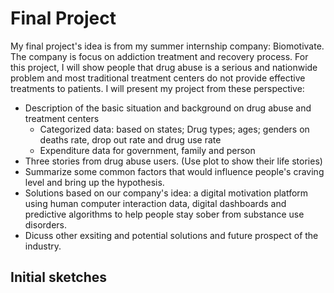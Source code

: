 # Final Project
  My final project's idea is from my summer internship company: Biomotivate. The company is focus on addiction treatment and recovery process.
  For this project, I will show people that drug abuse is a serious and nationwide problem and most traditional treatment centers do not provide effective treatments to patients. I will present my project from these perspective:
  * Description of the basic situation and background on drug abuse and treatment centers
    * Categorized data: based on states; Drug types; ages; genders on deaths rate, drop out rate and drug use rate
    * Expenditure data for government, family and person
  * Three stories from drug abuse users. (Use plot to show their life stories)
  * Summarize some common factors that would influence people's craving level and bring up the hypothesis.
  * Solutions based on our company's idea: a digital motivation platform using human computer interaction data, digital dashboards and predictive algorithms to help people stay sober from substance use disorders.
  * Dicuss other exsiting and potential solutions and future prospect of the industry.   

## Initial sketches

  
  

